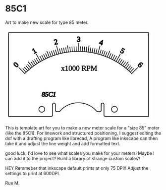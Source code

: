 # 85C1
Art to make new scale for type 85 meter.

![](6kscale.svg)

This is template art for you to make a new meter scale for a "size 85" meter (like the 85C1).
For linework and structured positioning, I suggest editing the dxf with a drafting program like librecad,
A program like inkscape can then take it and adjust the line weight and add formatted text.

good luck, I'd love to see what scales you make for your meters!
Maybe I can add it to the project? Build a library of strange custom scales?

HEY Remmeber that inkscape default prints at only 75 DPI!!
Adjust the settings to print at 600DPI.



  Rue M.
